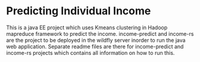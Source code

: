 # Predicting Individual Income
This is a java EE project which uses Kmeans clustering in Hadoop mapreduce framework to predict the income.
income-predict and income-rs are the project to be deployed in the wildfly server inorder to run the java web application.
Separate readme files are there for income-predict and income-rs projects which contains all information on how to run this.

